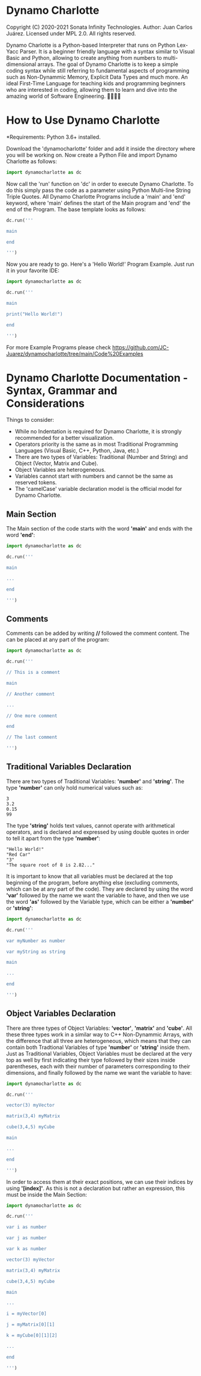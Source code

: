 # Dynamo Charlotte

Copyright (C) 2020-2021
Sonata Infinity Technologies.
Author: Juan Carlos Juárez.
Licensed under MPL 2.0.
All rights reserved.

Dynamo Charlotte is a Python-based Interpreter that runs on Python Lex-Yacc Parser. It is a beginner friendly language with a syntax similar to Visual Basic and Python, allowing to create anything from numbers to multi-dimensional arrays. The goal of Dynamo Charlotte is to keep a simple coding syntax while still referring to fundamental aspects of programming such as Non-Dynammic Memory, Explicit Data Types and much more. An ideal First-Time Language for teaching kids and programming beginners who are interested in coding, allowing them to learn and dive into the amazing world of Software Engineering. 👩‍💻👨‍💻 

How to Use Dynamo Charlotte
==========

*Requirements: Python 3.6+ installed.

Download the 'dynamocharlotte' folder and add it inside the directory where you will be working on. Now create a Python File and import Dynamo Charlotte as follows:

```python
import dynamocharlotte as dc
```

Now call the 'run' function on 'dc' in order to execute Dynamo Charlotte. To do this simply pass the code as a parameter using Python Multi-line String Triple Quotes. All Dynamo Charlotte Programs include a 'main' and 'end' keyword, where 'main' defines the start of the Main program and 'end' the end of the Program. The base template looks as follows:

```python
dc.run('''

main

end

''')
```

Now you are ready to go. Here's a 'Hello World!' Program Example. Just run it in your favorite IDE:

```python
import dynamocharlotte as dc

dc.run('''

main

print("Hello World!")

end

''')
```

For more Example Programs please check https://github.com/JC-Juarez/dynamocharlotte/tree/main/Code%20Examples

Dynamo Charlotte Documentation - Syntax, Grammar and Considerations
==========

Things to consider:

* While no Indentation is required for Dynamo Charlotte, it is strongly recommended for a better visualization.
* Operators priority is the same as in most Traditional Programming Languages (Visual Basic, C++, Python, Java, etc.)
* There are two types of Variables: Traditional (Number and String) and Object (Vector, Matrix and Cube).
* Object Variables are heterogeneous.
* Variables cannot start with numbers and cannot be the same as reserved tokens.
* The 'camelCase' variable declaration model is the official model for Dynamo Charlotte.

## Main Section

The Main section of the code starts with the word **'main'** and ends with the word **'end'**:

```python
import dynamocharlotte as dc

dc.run('''

main

...

end

''')
```

## Comments

Comments can be added by writing **//** followed the comment content. The can be placed at any part of the program:

```python
import dynamocharlotte as dc

dc.run('''

// This is a comment

main

// Another comment

...

// One more comment

end

// The last comment

''')
```

## Traditional Variables Declaration

There are two types of Traditional Variables: **'number'** and **'string'**. The type **'number'** can only hold numerical values such as:

```
3
3.2
0.15
99
```

The type **'string'** holds text values, cannot operate with arithmetical operators, and is declared and expressed by using double quotes in order to tell it apart from the type **'number'**:

```
"Hello World!"
"Red Car"
"3"
"The square root of 8 is 2.82..."
```

It is important to know that all variables must be declared at the top beginning of the program, before anything else (excluding comments, which can be at any part of the code). They are declared by using the word **'var'** followed by the name we want the variable to have, and then we use the word **'as'** followed by the Variable type, which can be either a **'number'** or **'string'**:

```python
import dynamocharlotte as dc

dc.run('''

var myNumber as number

var myString as string

main

...

end

''')
```

## Object Variables Declaration

There are three types of Object Variables: **'vector'**, **'matrix'** and **'cube'**. All these three types work in a similar way to C++ Non-Dynammic Arrays, with the difference that all three are heterogeneous, which means that they can contain both Tradtional Variables of type **'number'** or **'string'** inside them. Just as Traditional Variables, Object Variables must be declared at the very top as well by first indicating their type followed by their sizes inside parentheses, each with their number of parameters corresponding to their dimensions, and finally followed by the name we want the variable to have:

```python
import dynamocharlotte as dc

dc.run('''

vector(3) myVector

matrix(3,4) myMatrix

cube(3,4,5) myCube

main

...

end

''')
```

In order to access them at their exact positions, we can use their indices by using **'[index]'**. As this is not a declaration but rather an expression, this must be inside the Main Section:

```python
import dynamocharlotte as dc

dc.run('''

var i as number

var j as number

var k as number

vector(3) myVector

matrix(3,4) myMatrix

cube(3,4,5) myCube

main

...

i = myVector[0]

j = myMatrix[0][1]

k = myCube[0][1][2]

...

end

''')
```












